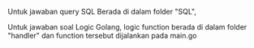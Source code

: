 Untuk jawaban query SQL Berada di dalam folder "SQL", 

Untuk jawaban soal Logic Golang, logic function berada di dalam folder "handler" dan function tersebut dijalankan pada main.go
